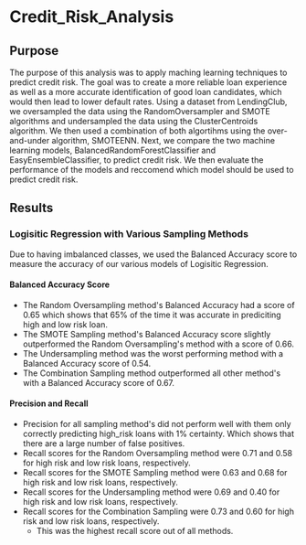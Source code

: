 # Credit_Risk_Analysis

## Purpose
The purpose of this analysis was to apply maching learning techniques to predict credit risk. The goal was to create a more reliable loan experience as well as a more accurate identification of good loan candidates, which would then lead to lower default rates. Using a dataset from LendingClub, we oversampled the data using the RandomOversampler and SMOTE algorithms and undersampled the data using the ClusterCentroids algorithm. We then used a combination of both algortihms using the over-and-under algorithm, SMOTEENN. Next, we compare the two machine learning models, BalancedRandomForestClassifier and EasyEnsembleClassifier, to predict credit risk. We then evaluate the performance of the models and reccomend which model should be used to predict credit risk.

## Results

### Logisitic Regression with Various Sampling Methods
Due to having imbalanced classes, we used the Balanced Accuracy score to measure the accuracy of our various models of Logisitic Regression.

#### Balanced Accuracy Score
- The Random Oversampling method's Balanced Accuracy had a score of 0.65 which shows that 65% of the time it was accurate in prediciting high and low risk loan.
- The SMOTE Sampling method's Balanced Accuracy score slightly outperformed the Random Oversampling's method with a score of 0.66.
- The Undersampling method was the worst performing method with a Balanced Accuracy score of 0.54.
- The Combination Sampling method outperformed all other method's with a Balanced Accuracy score of 0.67.

#### Precision and Recall
- Precision for all sampling method's did not perform well with them only correctly predicting high_risk loans with 1% certainty. Which shows that there are a large number of false positives.
- Recall scores for the Random Oversampling method were 0.71 and 0.58 for high risk and low risk loans, respectively.
- Recall scores for the SMOTE Sampling method were 0.63 and 0.68 for high risk and low risk loans, respectively.
- Recall scores for the Undersampling method were 0.69 and 0.40 for high risk and low risk loans, respectively.
- Recall scores for the Combination Sampling were 0.73 and 0.60 for high risk and low risk loans, respectively.
    - This was the highest recall score out of all methods.